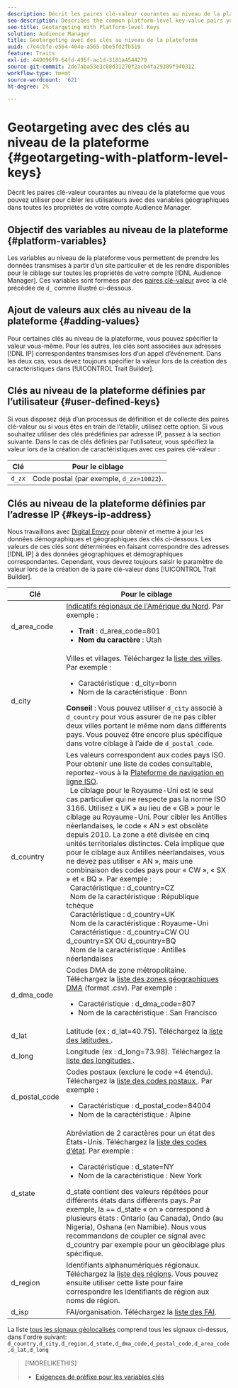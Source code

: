 ```yaml
---
description: Décrit les paires clé-valeur courantes au niveau de la plateforme que vous pouvez utiliser pour cibler les utilisateurs avec des variables géographiques dans toutes les propriétés de votre compte Audience Manager.
seo-description: Describes the common platform-level key-value pairs you can use to target users with geographic variables across all properties in your Audience Manager account.
seo-title: Geotargeting With Platform-level Keys
solution: Audience Manager
title: Geotargeting avec des clés au niveau de la plateforme
uuid: c7e4cbfe-e564-404e-a565-bbe5fd2fb519
feature: Traits
exl-id: 449096f9-64fd-495f-ac1d-3181a4544279
source-git-commit: 2de7aba53e3c88d31270f2acb4fa29389f940312
workflow-type: tm+mt
source-wordcount: '621'
ht-degree: 2%

---
```


# Geotargeting avec des clés au niveau de la plateforme {#geotargeting-with-platform-level-keys}

Décrit les paires clé-valeur courantes au niveau de la plateforme que vous pouvez utiliser pour cibler les utilisateurs avec des variables géographiques dans toutes les propriétés de votre compte Audience Manager.

<!-- c_tb_platform_vars.xml -->

## Objectif des variables au niveau de la plateforme {#platform-variables}

Les variables au niveau de la plateforme vous permettent de prendre les données transmises à partir d’un site particulier et de les rendre disponibles pour le ciblage sur toutes les propriétés de votre compte [!DNL Audience Manager]. Ces variables sont formées par des [paires clé-valeur](../../reference/key-value-pairs-explained.md) avec la clé précédée de `d_` comme illustré ci-dessous.

## Ajout de valeurs aux clés au niveau de la plateforme {#adding-values}

Pour certaines clés au niveau de la plateforme, vous pouvez spécifier la valeur vous-même. Pour les autres, les clés sont associées aux adresses [!DNL IP] correspondantes transmises lors d’un appel d’événement. Dans les deux cas, vous devez toujours spécifier la valeur lors de la création des caractéristiques dans [!UICONTROL Trait Builder].

## Clés au niveau de la plateforme définies par l’utilisateur {#user-defined-keys}

Si vous disposez déjà d’un processus de définition et de collecte des paires clé-valeur ou si vous êtes en train de l’établir, utilisez cette option. Si vous souhaitez utiliser des clés prédéfinies par adresse IP, passez à la section suivante. Dans le cas de clés définies par l’utilisateur, vous spécifiez la valeur lors de la création de caractéristiques avec ces paires clé-valeur :

| Clé | Pour le ciblage |
|---|---|
| `d_zx` | Code postal (par exemple, `d_zx=10022`). |

## Clés au niveau de la plateforme définies par l’adresse IP {#keys-ip-address}

Nous travaillons avec [Digital Envoy](https://www.digitalenvoy.com/) pour obtenir et mettre à jour les données démographiques et géographiques des clés ci-dessous. Les valeurs de ces clés sont déterminées en faisant correspondre des adresses [!DNL IP] à des données géographiques et démographiques correspondantes. Cependant, vous devrez toujours saisir le paramètre de valeur lors de la création de la paire clé-valeur dans [!UICONTROL Trait Builder].

| Clé | Pour le ciblage |
|--- |--- |
| d_area_code | [Indicatifs régionaux de l&#39;Amérique du Nord](https://en.wikipedia.org/wiki/List_of_North_American_Numbering_Plan_area_codes).  Par exemple : <ul><li>**Trait** : d_area_code=801</li><li>**Nom du caractère** : Utah</li></ul> |
| d_city | Villes et villages. Téléchargez la [liste des villes](assets/d_city.txt).  Par exemple : <ul><li>Caractéristique : d_city=bonn</li><li>Nom de la caractéristique : Bonn</li></ul> **Conseil** : Vous pouvez utiliser `d_city` associé à `d_country` pour vous assurer de ne pas cibler deux villes portant le même nom dans différents pays. Vous pouvez être encore plus spécifique dans votre ciblage à l’aide de `d_postal_code`. |
| d_country | Les valeurs correspondent aux codes pays ISO. Pour obtenir une liste de codes consultable, reportez-vous à la [Plateforme de navigation en ligne ISO](https://www.iso.org/obp/ui/#home). <br>  Le ciblage pour le Royaume-Uni est le seul cas particulier qui ne respecte pas la norme ISO 3166. Utilisez « UK » au lieu de « GB » pour le ciblage au Royaume-Uni.  Pour cibler les Antilles néerlandaises, le code « AN » est obsolète depuis 2010. La zone a été divisée en cinq unités territoriales distinctes. Cela implique que pour le ciblage aux Antilles néerlandaises, vous ne devez pas utiliser « AN », mais une combinaison des codes pays pour « CW », « SX » et « BQ ».  Par exemple : <br>  Caractéristique : d_country=CZ <br>  Nom de la caractéristique : République tchèque <br>  Caractéristique : d_country=UK <br>  Nom de la caractéristique : Royaume-Uni <br>  Caractéristique : d_country=CW OU d_country=SX OU d_country=BQ <br>  Nom de la caractéristique : Antilles néerlandaises |
| d_dma_code | Codes DMA de zone métropolitaine. Téléchargez la [liste des zones géographiques DMA](assets/DMAregions.csv) (format .csv).  Par exemple : <ul><li>Caractéristique : d_dma_code=807</li><li>Nom de la caractéristique : San Francisco</li></ul> |
| d_lat | Latitude (ex : d_lat=40.75). Téléchargez la [ liste des latitudes ](assets/d_lat.txt). |
| d_long | Longitude (ex : d_long=73.98). Téléchargez la [ liste des longitudes ](assets/d_long.txt). |
| d_postal_code | Codes postaux (exclure le code +4 étendu). Téléchargez la [ liste des codes postaux ](assets/d_postal_code.txt).  Par exemple : <ul><li>Caractéristique : d_postal_code=84004 </li><li>Nom de la caractéristique : Alpine</li></ul> |
| d_state | Abréviation de 2 caractères pour un état des États-Unis. Téléchargez la [liste des codes d’état](assets/d_state.txt).  Par exemple : <ul><li>Caractéristique : d_state=NY </li><li>Nom de la caractéristique : New York</li></ul>d_state contient des valeurs répétées pour différents états dans différents pays. Par exemple, la == d_state « on » correspond à plusieurs états : Ontario (au Canada), Ondo (au Nigeria), Oshana (en Namibie). Nous vous recommandons de coupler ce signal avec d_country par exemple pour un géociblage plus spécifique. |
| d_region | Identifiants alphanumériques régionaux. Téléchargez la [liste des régions](assets/Country_RegionCodes_City.csv).  Vous pouvez ensuite utiliser cette liste pour faire correspondre les identifiants de région aux noms de région. |
| d_isp | FAI/organisation. Téléchargez la [liste des FAI](assets/d_isp.txt). |

La liste [tous les signaux géolocalisés](assets/all.txt) comprend tous les signaux ci-dessus, dans l&#39;ordre suivant: `d_country,d_city,d_region,d_state,d_dma_code,d_postal_code,d_area_code,d_lat,d_long`

>[!MORELIKETHIS]
>
>* [Exigences de préfixe pour les variables clés](../../features/traits/trait-variable-prefixes.md)

